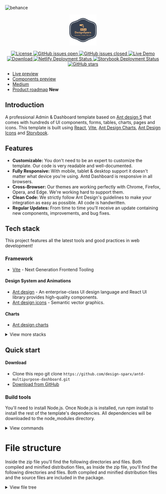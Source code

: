 ![behance](https://github.com/design-sparx/antd-multipurpose-dashboard/assets/26582923/cc9c94ee-488f-4ae5-bb17-bbfe230e8524)

<p align="center">
<img src="public/logo-no-background.png" alt="logo" height="100"/>
</p>

<p align="center">
  <a href="https://github.com/design-sparx/antd-mutli-dashboard/blob/master/LICENSE">
    <img src="https://img.shields.io/badge/license-MIT-blue.svg" alt="License">
  </a>
  <a href="https://github.com/design-sparx/antd-mutli-dashboard/issues?q=is%3Aopen+is%3Aissue">
    <img src="https://img.shields.io/github/issues/design-sparx/antd-multipurpose-dashboard/open.svg" alt="GitHub issues open">
  </a>
  <a href="https://github.com/design-sparx/antd-mutli-dashboard/issues?q=is%3Aissue+is%3Aclosed">
    <img src="https://img.shields.io/github/issues-closed-raw/design-sparx/antd-multipurpose-dashboard" alt="GitHub issues closed">
  </a>
  <a href="https://antd-multipurpose-dashboard.netlify.app/" rel="nofollow">
    <img src="https://img.shields.io/badge/demo-online-green.svg" alt="Live Demo"></a>
  <a href="https://github.com/design-sparx/antd-multipurpose-dashboard/archive/refs/heads/ft/readme.zip">
    <img src="https://img.shields.io/static/v1?label=download&message=ZIP&color=green" alt="Download">
  </a>
  <a href="https://app.netlify.com/sites/antd-multipurpose-dashboard/deploys">
    <img src="https://api.netlify.com/api/v1/badges/453b19f9-2043-402d-a715-41d55db6447a/deploy-status" alt="Netlify Deployment Status">
  </a> 
  <a href="https://github.com/design-sparx/antd-multipurpose-dashboard/actions/workflows/chromatic.yml">
    <img src="https://github.com/design-sparx/antd-multipurpose-dashboard/actions/workflows/chromatic.yml/badge.svg" alt="Storybook Deployment Status">
  </a> 
  <br>
  <a href="https://github.com/design-sparx/antd-mutli-dashboard">
    <img alt="GitHub stars" src="https://img.shields.io/github/stars/design-sparx/antd-multipurpose-dashboard?style=social">
  </a>
</p>

- [Live preview](https://antd-multipurpose-dashboard.netlify.app/)
- [Components preview](https://6546507b657a74164abf2db6-iqmnggdrcl.chromatic.com/)
- [Medium](https://medium.com/@kelvink96/designing-modern-dashboards-a-journey-through-react-vite-ant-design-and-storybook-2dac23e1e49a)
- [Product roadmap](https://kelvink96.notion.site/Antd-multipurpose-dashboard-Product-roadmap-92163e05b8ea444a8f87b7f834933069) **New**

## Introduction

A professional Admin & Dashboard template based on [Ant design 5](https://ant.design/) that comes with hundreds of UI
components, forms, tables, charts, pages and icons. This template is built using [React](https://react.dev/),
[Vite](https://vitejs.dev/), [Ant Design Charts](https://charts.ant.design/),
[Ant Design Icons](https://ant.design/components/icon) and [Storybook](https://storybook.js.org/).

## Features

- **Customizable:** You don't need to be an expert to customize the template. Our code is very readable and
  well-documented.
- **Fully Responsive:** With mobile, tablet & desktop support it doesn't matter what device you're using. Antd Dashboard
  is responsive in all browsers.
- **Cross-Browser:** Our themes are working perfectly with Chrome, Firefox, Opera, and Edge. We're working hard to
  support them.
- **Clean Code:** We strictly follow Ant Design's guidelines to make your integration as easy as possible. All code is
  handwritten.
- **Regular Updates:** From time to time you'll receive an update containing new components, improvements, and bug
  fixes.

## Tech stack

This project features all the latest tools and good practices in web development!

### Framework

- [Vite](https://vitejs.dev/) - Next Generation Frontend Tooling

#### Design System and Animations

- [Ant design](https://ant.design/) - An enterprise-class UI design language and React UI library provides high-quality
  components.
- [Ant design icons](https://ant.design/components/icon/) - Semantic vector graphics.

#### Charts

- [Ant design charts](https://charts.ant.design/)

<details>
<summary>View more stacks</summary>

#### Routing

- [React router](https://reactrouter.com/en/main)

#### Design Patterns

- [ESLint](https://eslint.org/)
- [Husky](https://github.com/typicode/husky)
- [Lint staged](https://github.com/lint-staged/lint-staged)
- [Prettier](https://prettier.io/)

#### Components docs

- [Storybook](https://storybook.js.org/)

#### Date formatting

- [moment](https://momentjs.com/)
- [dayjs](https://day.js.org/)

#### Utils

- [lodash](https://lodash.com/)
- [react-countup](https://github.com/glennreyes/react-countup)

</details>

## Quick start

#### Download

- Clone this repo git clone `https://github.com/design-sparx/antd-multipurpose-dashboard.git`
- [Download from GitHub](https://github.com/design-sparx/antd-multipurpose-dashboard/archive/refs/heads/main.zip)

### Build tools

You'll need to install Node.js.
Once Node.js is installed, run npm install to install the rest of the template's dependencies. All dependencies will be
downloaded to the node_modules directory.

<details>
<summary>View commands</summary>
```bash copy
npm install
```

Now you're ready to modify the source files and generate new files. To automatically detect file changes and start a
local webserver at http://localhost:3000, run the following command.

```bash copy
npm run dev
```

Compile, optimize, minify and uglify all source files to build/

```bash copy
npm run build
```

</details>

# File structure

Inside the zip file you'll find the following directories and files. Both compiled and minified distribution files, as
Inside the zip file, you'll find the following directories and files. Both compiled and minified distribution files and
the source files are included in the package.

<details>
<summary>View file tree</summary>

```files
📂 antd-multi-dashboard/
┣ 📂 .github/                   # GitHub's folder configs **
┣ 📂 .husky/                    # Husky's folder
┃ ┣ 📃 commit-msg               # Commitlint git hook
┃ ┗ 📃 pre-commit               # Lint-staged git hook
┣ 📂 .vscode/                   # VSCode's workspace **
┣ 📂 .idea/                     # Intellij's webstorm workspace **
┣ 📂 .storybook/                # Storybook folder config **
┣ 📂 public/                    # Public folder
┃ ┣ 📂 mocks/                   # Mock data folder **
┃ ┣ 📂 showcase/                # Showcase images folder **
┃ ┣ 📃 favicon.ico              # Icon tab browser
┣ 📂 src/
┃ ┣ 📂 assets/                  # Assets folder **
┃ ┣ 📂 components/              # App Components **
┃ ┣ 📂 constants/               # App Components **
┃ ┃ ┗ 📃 routes.tsx              # All routes declarations **
┃ ┣ 📂 context/                 # React state conexts **
┃ ┣ 📂 hooks/                   # React Hooks **
┃ ┃ ┗ 📃 useFetch.ts            # Data fetch hook (optional) **
┃ ┣ 📂 layouts/                 # Page layouts folder **
┃ ┣ 📂 pages/                   # Pages **
┃ ┣ 📂 routes/                  # Routes config folder **
┃ ┣ 📂 stories/                 # Storybook folder **
┃ ┣ 📂 types/                   # Typescript types/interfaces **
┃ ┣ 📂 utils/                   # Useful functions folder **
┣ 📃 .editorconfig              # Editor config
┣ 📃 .eslintrc                  # ESLint config
┣ 📃 .gitignore                 # Git ignore
┣ 📃 .prettierignore            # Prettier ignore
┣ 📃 .prettierrc                # Prettier ignore
┣ 📃 .versionrc                 # Versioning config
┣ 📃 .commitlintrc              # Commitlint config
┣ 📃 CHANGELOG.md               # Changelogs
┣ 📃 CONTRIBUTING.md            # Contributing
┣ 📃 LICENSE                    # License of the project
┣ 📃 vite.config.js             # Vite config
┣ 📃 README.md                  # Main README
┣ 📃 renovate.json              # Renovate Bot config **
┣ 📃 tsconfig.json              # TypeScript config
```

</details>
